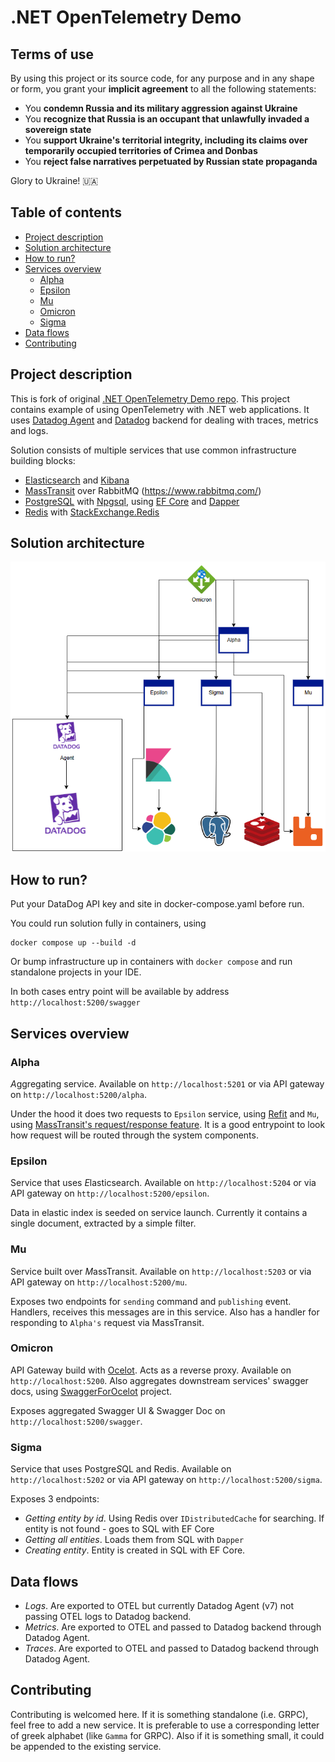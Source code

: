 # .NET OpenTelemetry Demo

## Terms of use

By using this project or its source code, for any purpose and in any shape or form, you grant your **implicit agreement** to all the following statements:

- You **condemn Russia and its military aggression against Ukraine**
- You **recognize that Russia is an occupant that unlawfully invaded a sovereign state**
- You **support Ukraine's territorial integrity, including its claims over temporarily occupied territories of Crimea and Donbas**
- You **reject false narratives perpetuated by Russian state propaganda**

Glory to Ukraine! 🇺🇦

## Table of contents
- [Project description](#project-description)
- [Solution architecture](#solution-architecture)
- [How to run?](#how-to-run)
- [Services overview](#services-overview)
    - [Alpha](#alpha)
    - [Epsilon](#epsilon)
    - [Mu](#mu)
    - [Omicron](#omicron)
    - [Sigma](#sigma)
- [Data flows](#data-flows)
- [Contributing](#contributing)

## Project description

This is fork of original [.NET OpenTelemetry Demo repo](https://github.com/mishamyte/OpenTelemetry-Demo).
This project contains example of using OpenTelemetry with .NET web applications. It uses [Datadog Agent](https://opentelemetry.io/docs/collector/) and [Datadog](https://www.datadoghq.com/) backend for dealing with traces, metrics and logs.

Solution consists of multiple services that use common infrastructure building blocks:
- [Elasticsearch](https://www.elastic.co/) and [Kibana](https://www.elastic.co/kibana/)
- [MassTransit](https://masstransit-project.com/) over RabbitMQ (https://www.rabbitmq.com/)
- [PostgreSQL](https://www.postgresql.org/) with [Npgsql](https://www.npgsql.org/), using [EF Core](https://docs.microsoft.com/en-us/ef/core/) and [Dapper](https://github.com/DapperLib/Dapper)
- [Redis](https://redis.io/) with [StackExchange.Redis](https://github.com/StackExchange/StackExchange.Redis)

## Solution architecture

![Architecture diagram](./docs/architecture-diagram.png)

## How to run?

Put your DataDog API key and site in docker-compose.yaml before run.

You could run solution fully in containers, using

```shell
docker compose up --build -d
```

Or bump infrastructure up in containers with `docker compose` and run standalone projects in your IDE.

In both cases entry point will be available by address `http://localhost:5200/swagger`

## Services overview

### Alpha

*A*ggregating service. Available on `http://localhost:5201` or via API gateway on `http://localhost:5200/alpha`.

Under the hood it does two requests to `Epsilon` service, using [Refit](https://github.com/reactiveui/refit) and `Mu`, using [MassTransit's request/response feature](https://masstransit-project.com/usage/requests.html).
It is a good entrypoint to look how request will be routed through the system components.

### Epsilon

Service that uses *E*lasticsearch. Available on `http://localhost:5204` or via API gateway on `http://localhost:5200/epsilon`.

Data in elastic index is seeded on service launch. Currently it contains a single document, extracted by a simple filter.

### Mu

Service built over *M*assTransit. Available on `http://localhost:5203` or via API gateway on `http://localhost:5200/mu`.

Exposes two endpoints for `sending` command and `publishing` event. Handlers, receives this messages are in this service. Also has a handler for responding to `Alpha's` request via MassTransit.

### Omicron

API Gateway build with [Ocelot](https://github.com/ThreeMammals/Ocelot). Acts as a reverse proxy. Available on `http://localhost:5200`.
Also aggregates downstream services' swagger docs, using [SwaggerForOcelot](https://github.com/ThreeMammals/Ocelot) project.

Exposes aggregated Swagger UI & Swagger Doc on `http://localhost:5200/swagger`.

### Sigma

Service that uses Postgre*S*QL and Redis. Available on `http://localhost:5202` or via API gateway on `http://localhost:5200/sigma`.

Exposes 3 endpoints:
- _Getting entity by id_. Using Redis over `IDistributedCache` for searching. If entity is not found - goes to SQL with EF Core
- _Getting all entities_. Loads them from SQL with `Dapper`
- _Creating entity_. Entity is created in SQL with EF Core.

## Data flows
- _Logs_. Are exported to OTEL but currently Datadog Agent (v7) not passing OTEL logs to Datadog backend.
- _Metrics_. Are exported to OTEL and passed to Datadog backend through Datadog Agent.
- _Traces_. Are exported to OTEL and passed to Datadog backend through Datadog Agent.

## Contributing

Contributing is welcomed here. If it is something standalone (i.e. GRPC), feel free to add a new service.
It is preferable to use a corresponding letter of greek alphabet (like `Gamma` for GRPC).
Also if it is something small, it could be appended to the existing service.
